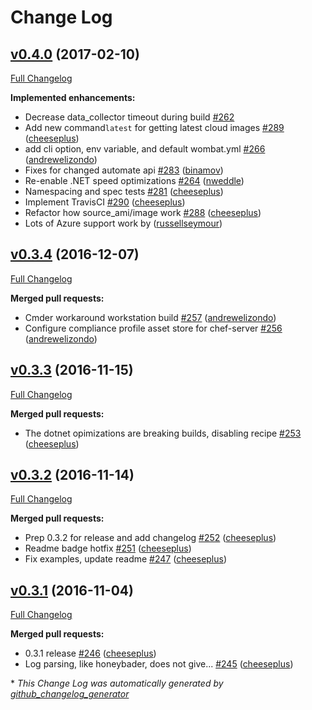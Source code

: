 # Change Log

## [v0.4.0](https://github.com/chef-cft/wombat/tree/v0.4.0) (2017-02-10)
[Full Changelog](https://github.com/chef-cft/wombat/compare/v0.3.4...v0.4.0)

**Implemented enhancements:**
- Decrease data\_collector timeout during build [\#262](https://github.com/chef-cft/wombat/issues/262)
- Add new command`latest` for getting latest cloud images [\#289](https://github.com/chef-cft/wombat/pull/289) ([cheeseplus](https://github.com/cheeseplus))
- add cli option, env variable, and default wombat.yml [\#266](https://github.com/chef-cft/wombat/pull/266) ([andrewelizondo](https://github.com/andrewelizondo))
- Fixes for changed automate api [\#283](https://github.com/chef-cft/wombat/pull/283) ([binamov](https://github.com/binamov))
- Re-enable .NET speed optimizations [\#264](https://github.com/chef-cft/wombat/pull/264) ([nweddle](https://github.com/nweddle))
- Namespacing and spec tests [\#281](https://github.com/chef-cft/wombat/pull/281) ([cheeseplus](https://github.com/cheeseplus))
- Implement TravisCI [\#290](https://github.com/chef-cft/wombat/pull/290) ([cheeseplus](https://github.com/cheeseplus))
- Refactor how source\_ami/image work [\#288](https://github.com/chef-cft/wombat/pull/288) ([cheeseplus](https://github.com/cheeseplus))
- Lots of Azure support work by ([russellseymour](https://github.com/russellseymour))

## [v0.3.4](https://github.com/chef-cft/wombat/tree/v0.3.4) (2016-12-07)
[Full Changelog](https://github.com/chef-cft/wombat/compare/v0.3.3...v0.3.4)

**Merged pull requests:**

- Cmder workaround workstation build [\#257](https://github.com/chef-cft/wombat/pull/257) ([andrewelizondo](https://github.com/andrewelizondo))
- Configure compliance profile asset store for chef-server [\#256](https://github.com/chef-cft/wombat/pull/256) ([andrewelizondo](https://github.com/andrewelizondo))


## [v0.3.3](https://github.com/chef-cft/wombat/tree/v0.3.3) (2016-11-15)
[Full Changelog](https://github.com/chef-cft/wombat/compare/v0.3.2...v0.3.3)

**Merged pull requests:**

- The dotnet opimizations are breaking builds, disabling recipe [\#253](https://github.com/chef-cft/wombat/pull/253) ([cheeseplus](https://github.com/cheeseplus))

## [v0.3.2](https://github.com/chef-cft/wombat/tree/v0.3.2) (2016-11-14)
[Full Changelog](https://github.com/chef-cft/wombat/compare/v0.3.1...v0.3.2)

**Merged pull requests:**

- Prep 0.3.2 for release and add changelog [\#252](https://github.com/chef-cft/wombat/pull/252) ([cheeseplus](https://github.com/cheeseplus))
- Readme badge hotfix [\#251](https://github.com/chef-cft/wombat/pull/251) ([cheeseplus](https://github.com/cheeseplus))
- Fix examples, update readme [\#247](https://github.com/chef-cft/wombat/pull/247) ([cheeseplus](https://github.com/cheeseplus))

## [v0.3.1](https://github.com/chef-cft/wombat/tree/v0.3.1) (2016-11-04)
[Full Changelog](https://github.com/chef-cft/wombat/compare/v0.3.0...v0.3.1)

**Merged pull requests:**

- 0.3.1 release [\#246](https://github.com/chef-cft/wombat/pull/246) ([cheeseplus](https://github.com/cheeseplus))
- Log parsing, like honeybader, does not give... [\#245](https://github.com/chef-cft/wombat/pull/245) ([cheeseplus](https://github.com/cheeseplus))



\* *This Change Log was automatically generated by [github_changelog_generator](https://github.com/skywinder/Github-Changelog-Generator)*
